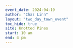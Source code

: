 ```yaml
---
event_date: 2024-04-19
author: "Chaz Linn"
layout: "two_day_town_event"
toc_hide: true
site: Knotted Pines
start: 10 am
end: 4 pm
---
```



